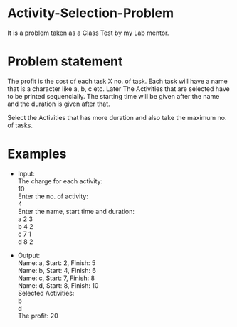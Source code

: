 # Activity-Selection-Problem
It is a problem taken as a Class Test by my Lab mentor.  

# Problem statement  
The profit is the cost of each task X no. of task. 
Each task will have a name that is a character like a, b, c etc. Later The Activities that are selected have to be printed sequencially.
The starting time will be given after the name and the duration is given after that.

Select the Activities that has more duration and also take the maximum no. of tasks.

# Examples

* Input:  
The charge for each activity:  
10  
Enter the no. of activity:  
4  
Enter the name, start time and duration:  
a 2 3  
b 4 2  
c 7 1  
d 8 2  

* Output:  
Name: a, Start: 2, Finish: 5  
Name: b, Start: 4, Finish: 6  
Name: c, Start: 7, Finish: 8  
Name: d, Start: 8, Finish: 10  
Selected Activities:  
b   
d   
The profit: 20  
